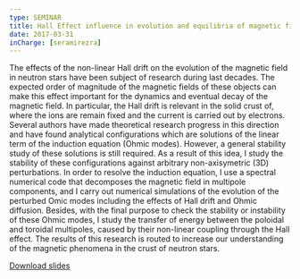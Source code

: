 ```yaml
---
type: SEMINAR
title: Hall Effect influence in evolution and equilibria of magnetic fields in Neutron Stars crust
date: 2017-03-31
inCharge: [seramirezra]
---
```

The effects of the non-linear Hall drift on the evolution of the magnetic field in neutron stars have been subject of research during last decades. The expected order of magnitude of the magnetic fields of these objects can make this effect important for the dynamics and eventual decay of the magnetic field. In particular, the Hall drift is relevant in the solid crust of, where the ions are remain fixed and the current is carried out by electrons. Several authors have made theoretical research progress in this direction and have found analytical configurations which are solutions of the linear term of the induction equation (Ohmic modes). However, a general stability study of these solutions is still required. As a result of this idea, I study the stability of these configurations against arbitrary non-axisymetric (3D) perturbations. In order to resolve the induction equation, I use a spectral numerical code that decomposes the magnetic field in multipole components, and I carry out numerical simulations of the evolution of the perturbed Omic modes including the effects of Hall drift and Ohmic diffusion. Besides, with the final purpose to check the stability or instability of these Ohmic modes, I study the transfer of energy between the poloidal and toroidal multipoles, caused by their non-linear coupling through the Hall effect. The results of this research is routed to increase our understanding of the magnetic phenomena in the crust of neutron stars. 

[Download slides](seminar4.pdf)
